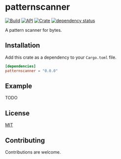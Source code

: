 # patternscanner

[![Build](https://github.com/Jakobzs/patternscanner/actions/workflows/rust.yml/badge.svg)](https://github.com/Jakobzs/patternscanner/actions/workflows/rust.yml)
[![API](https://docs.rs/patternscanner/badge.svg)](https://docs.rs/patternscanner)
[![Crate](https://img.shields.io/crates/v/patternscanner)](https://crates.io/crates/patternscanner)
[![dependency status](https://deps.rs/repo/github/jakobzs/patternscanner/status.svg)](https://deps.rs/repo/github/jakobzs/patternscanner)

A pattern scanner for bytes.

## Installation

Add this crate as a dependency to your `Cargo.toml` file.

```toml
[dependencies]
patternscanner = "0.0.0"
```

## Example

TODO

## License

[MIT](license-mit)

## Contributing

Contributions are welcome.
